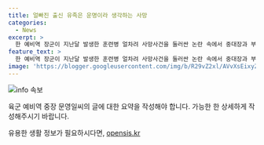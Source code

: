 ```yaml
---
title: 얼빠진 출신 유족은 운명이라 생각하는 사망
categories:
  - News
excerpt: >
  한 예비역 장군이 지난달 발생한 훈련병 얼차려 사망사건을 둘러싼 논란 속에서 중대장과 부중대장을 지지하며 군 검찰의 조치에 대해 비판하는 글을 게시했다. 이에 대한 강원 인제군 육군 중대장과 부중대장의 구속영장이 발부되었으며, 사망한 훈련병의 부모들이 헌화를 바친 가운데 이와 관련한 글이 논란을 빚고 있다. 해당 글은 군인권센터를 비판하며, 훈련병의 사망 원인에 대한 논란도 끌어올리고 있다.
feature_text: >
  한 예비역 장군이 지난달 발생한 훈련병 얼차려 사망사건을 둘러싼 논란 속에서 중대장과 부중대장을 지지하며 군 검찰의 조치에 대해 비판하는 글을 게시했다. 이에 대한 강원 인제군 육군 중대장과 부중대장의 구속영장이 발부되었으며, 사망한 훈련병의 부모들이 헌화를 바친 가운데 이와 관련한 글이 논란을 빚고 있다. 해당 글은 군인권센터를 비판하며, 훈련병의 사망 원인에 대한 논란도 끌어올리고 있다.
image: 'https://blogger.googleusercontent.com/img/b/R29vZ2xl/AVvXsEixyZcFfHzMRdzZMjFBmAUKJYCLCGyLL1o632UiGVXcaFdKo_bkvkuCioo0uUKlGfBVcT3P84aROyZIXSBEx3Aw5nCQ3pTgDom1WDC4m8eifvWiAmWEEVb4x6G_l8C0QH225ldMjyaFvpxGEBGNO37VmDTDMHGhJPq73UglMfDca1-0aw/s1600/blogspot.png'
---
```


<p><img src="https://blogger.googleusercontent.com/img/b/R29vZ2xl/AVvXsEixyZcFfHzMRdzZMjFBmAUKJYCLCGyLL1o632UiGVXcaFdKo_bkvkuCioo0uUKlGfBVcT3P84aROyZIXSBEx3Aw5nCQ3pTgDom1WDC4m8eifvWiAmWEEVb4x6G_l8C0QH225ldMjyaFvpxGEBGNO37VmDTDMHGhJPq73UglMfDca1-0aw/s1600/blogspot.png" alt="info 속보" /></p>

<p>육군 예비역 중장 문영일씨의 글에 대한 요약을 작성해야 합니다. 가능한 한 상세하게 작성해주시기 바랍니다.</p>
유용한 생활 정보가 필요하시다면, <a href="https://opensis.kr" rel="dofollow">opensis.kr</a>



